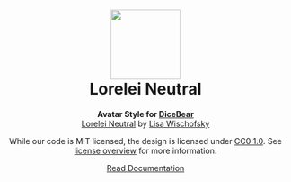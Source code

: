 <h1 align="center"><img src="./tests/svg/0.svg" width="124" /> <br />Lorelei Neutral</h1>
<p align="center">
  <strong>Avatar Style for <a href="https://dicebear.com/">DiceBear</a></strong><br />
    <a href="https://dicebear.com/">Lorelei Neutral</a>
      by <a href="https://www.instagram.com/lischi_art/">Lisa Wischofsky</a>
</p>

<p align="center">
  While our code is MIT licensed, the design is licensed under
    <a href="https://creativecommons.org/licenses/zero/1.0/">CC0 1.0</a>.
  See <a href="https://dicebear.com/licenses">license overview</a> for more information.
</p>

<p align="center">
  <a href="https://dicebear.com/styles/lorelei-neutral">
    Read Documentation
  </a>
</p>
